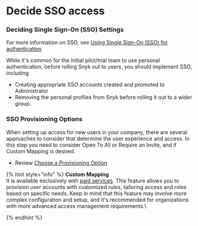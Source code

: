# Decide SSO access

### Deciding Single Sign-On (SSO) Settings

For more information on SSO, see [Using Single Sign-On (SSO) for authentication](../../using-single-sign-on-sso-for-authentication/)&#x20;

While it's common for the initial pilot/trial team to use personal authentication, before rolling Snyk out to users, you should implement SSO, including

* Creating appropriate SSO accounts created and promoted to Administrator
* Removing the personal profiles from Snyk before rolling it out to a wider group.

### SSO Provisioning Options

When setting up access for new users in your company, there are several approaches to consider that determine the user experience and access. In this step you need to consider Open To All or Require an Invite, and if Custom Mapping is desired.

* Review [Choose a Provisioning Option](../../using-single-sign-on-sso-for-authentication/choose-a-provisioning-option.md)

{% hint style="info" %}
**Custom Mapping**\
It is available exclusively with [paid services](https://docs.snyk.io/more-info/snyk-terms-of-support-and-services-glossary). This feature allows you to provision user accounts with customized rules, tailoring access and roles based on specific needs. Keep in mind that this feature may involve more complex configuration and setup, and it's recommended for organizations with more advanced access management requirements.\

{% endhint %}

####

